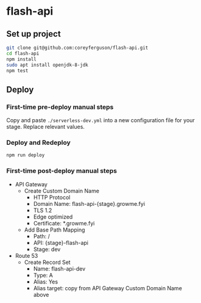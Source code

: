 
# flash-api

## Set up project

```bash
git clone git@github.com:coreyferguson/flash-api.git
cd flash-api
npm install
sudo apt install openjdk-8-jdk
npm test
```

## Deploy

### First-time pre-deploy manual steps

Copy and paste `./serverless-dev.yml` into a new configuration file for your stage. Replace relevant values.

### Deploy and Redeploy

```bash
npm run deploy
```

### First-time post-deploy manual steps

- API Gateway
    - Create Custom Domain Name
        - HTTP Protocol
        - Domain Name: flash-api-{stage}.growme.fyi
        - TLS 1.2
        - Edge optimized
        - Certificate: *.growme.fyi
    - Add Base Path Mapping
        - Path: /
        - API: {stage}-flash-api
        - Stage: dev
- Route 53
    - Create Record Set
        - Name: flash-api-dev
        - Type: A
        - Alias: Yes
        - Alias target: copy from API Gateway Custom Domain Name above
